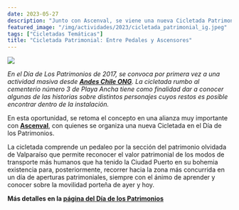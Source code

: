 ```yaml
---
date: 2023-05-27
description: "Junto con Ascenval, se viene una nueva Cicletada Patrimonial que recorrerá la historia y anécdotas en distintos ascensores olvidados de Valparaíso"
featured_image: "/img/actividades/2023/cicletada_patrimonial_ig.jpeg"
tags: ["Cicletadas Temáticas"]
title: "Cicletada Patrimonial: Entre Pedales y Ascensores"
---
```


![](/img/actividades/2023/cicletada_patrimonial.jpeg)

_En el Día de Los Patrimonios de 2017, se convoca por primera vez a una actividad masiva desde [**Andes Chile ONG**](/). La cicletada rumbo al cementerio número 3 de Playa Ancha tiene como finalidad dar a conocer algunas de las historias sobre distintos personajes cuyos restos es posible encontrar dentro de la instalación._

En esta oportunidad, se retoma el concepto en una alianza muy importante con [**Ascenval**](https://www.ascenval.cl/), con quienes se organiza una nueva Cicletada en el Día de los Patrimonios. 

La cicletada comprende un pedaleo por la sección del patrimonio olvidada de Valparaíso que permite reconocer el valor patrimonial de los modos de transporte más humanos que ha tenido la Ciudad Puerto en su bohemia existencia para, posteriormente, recorrer hacia la zona más concurrida en un día de aperturas patrimoniales, siempre con el ánimo de aprender y conocer sobre la movilidad porteña de ayer y hoy.

**Más detalles en la [página del Día de los Patrimonios](https://www.diadelospatrimonios.cl/actividad/cicletada-patrimonial-entre-pedales-y-ascensores)**
